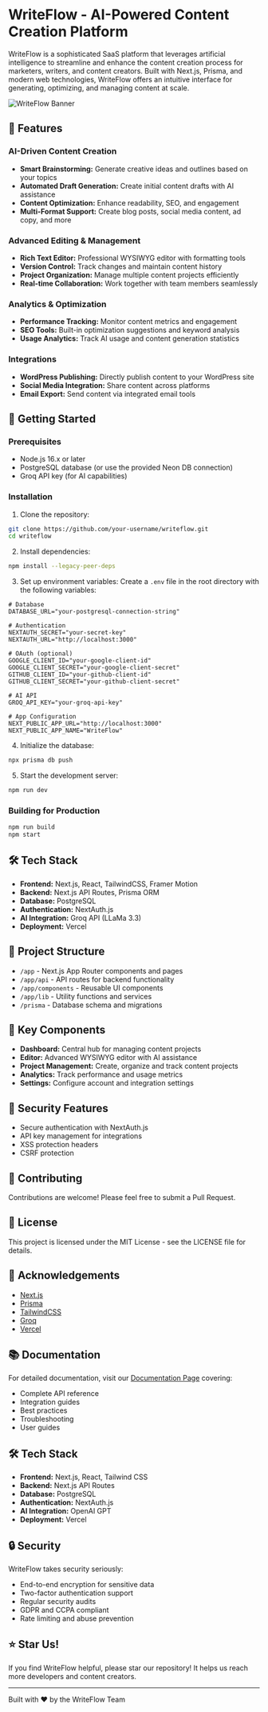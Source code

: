 # WriteFlow - AI-Powered Content Creation Platform

WriteFlow is a sophisticated SaaS platform that leverages artificial intelligence to streamline and enhance the content creation process for marketers, writers, and content creators. Built with Next.js, Prisma, and modern web technologies, WriteFlow offers an intuitive interface for generating, optimizing, and managing content at scale.

![WriteFlow Banner](public/banner.png)

## 🌟 Features

### AI-Driven Content Creation
- **Smart Brainstorming:** Generate creative ideas and outlines based on your topics
- **Automated Draft Generation:** Create initial content drafts with AI assistance
- **Content Optimization:** Enhance readability, SEO, and engagement
- **Multi-Format Support:** Create blog posts, social media content, ad copy, and more

### Advanced Editing & Management
- **Rich Text Editor:** Professional WYSIWYG editor with formatting tools
- **Version Control:** Track changes and maintain content history
- **Project Organization:** Manage multiple content projects efficiently
- **Real-time Collaboration:** Work together with team members seamlessly

### Analytics & Optimization
- **Performance Tracking:** Monitor content metrics and engagement
- **SEO Tools:** Built-in optimization suggestions and keyword analysis
- **Usage Analytics:** Track AI usage and content generation statistics

### Integrations
- **WordPress Publishing:** Directly publish content to your WordPress site
- **Social Media Integration:** Share content across platforms
- **Email Export:** Send content via integrated email tools

## 🚀 Getting Started

### Prerequisites
- Node.js 16.x or later
- PostgreSQL database (or use the provided Neon DB connection)
- Groq API key (for AI capabilities)

### Installation

1. Clone the repository:
```bash
git clone https://github.com/your-username/writeflow.git
cd writeflow
```

2. Install dependencies:
```bash
npm install --legacy-peer-deps
```

3. Set up environment variables:
Create a `.env` file in the root directory with the following variables:
```
# Database
DATABASE_URL="your-postgresql-connection-string"

# Authentication
NEXTAUTH_SECRET="your-secret-key"
NEXTAUTH_URL="http://localhost:3000"

# OAuth (optional)
GOOGLE_CLIENT_ID="your-google-client-id"
GOOGLE_CLIENT_SECRET="your-google-client-secret"
GITHUB_CLIENT_ID="your-github-client-id"
GITHUB_CLIENT_SECRET="your-github-client-secret"

# AI API
GROQ_API_KEY="your-groq-api-key"

# App Configuration
NEXT_PUBLIC_APP_URL="http://localhost:3000"
NEXT_PUBLIC_APP_NAME="WriteFlow"
```

4. Initialize the database:
```bash
npx prisma db push
```

5. Start the development server:
```bash
npm run dev
```

### Building for Production

```bash
npm run build
npm start
```

## 🛠️ Tech Stack

- **Frontend:** Next.js, React, TailwindCSS, Framer Motion
- **Backend:** Next.js API Routes, Prisma ORM
- **Database:** PostgreSQL
- **Authentication:** NextAuth.js
- **AI Integration:** Groq API (LLaMa 3.3)
- **Deployment:** Vercel

## 📝 Project Structure

- `/app` - Next.js App Router components and pages
- `/app/api` - API routes for backend functionality
- `/app/components` - Reusable UI components
- `/app/lib` - Utility functions and services
- `/prisma` - Database schema and migrations

## 🧩 Key Components

- **Dashboard:** Central hub for managing content projects
- **Editor:** Advanced WYSIWYG editor with AI assistance
- **Project Management:** Create, organize and track content projects
- **Analytics:** Track performance and usage metrics
- **Settings:** Configure account and integration settings

## 🔐 Security Features

- Secure authentication with NextAuth.js
- API key management for integrations
- XSS protection headers
- CSRF protection

## 🤝 Contributing

Contributions are welcome! Please feel free to submit a Pull Request.

## 📄 License

This project is licensed under the MIT License - see the LICENSE file for details.

## 🙏 Acknowledgements

- [Next.js](https://nextjs.org/)
- [Prisma](https://www.prisma.io/)
- [TailwindCSS](https://tailwindcss.com/)
- [Groq](https://groq.com/)
- [Vercel](https://vercel.com/)

## 📚 Documentation

For detailed documentation, visit our [Documentation Page](https://docs.writeflow.com) covering:
- Complete API reference
- Integration guides
- Best practices
- Troubleshooting
- User guides

## 🛠 Tech Stack

- **Frontend:** Next.js, React, Tailwind CSS
- **Backend:** Next.js API Routes
- **Database:** PostgreSQL
- **Authentication:** NextAuth.js
- **AI Integration:** OpenAI GPT
- **Deployment:** Vercel

## 🔒 Security

WriteFlow takes security seriously:
- End-to-end encryption for sensitive data
- Two-factor authentication support
- Regular security audits
- GDPR and CCPA compliant
- Rate limiting and abuse prevention

## ⭐ Star Us!

If you find WriteFlow helpful, please star our repository! It helps us reach more developers and content creators.

---

Built with ❤️ by the WriteFlow Team
